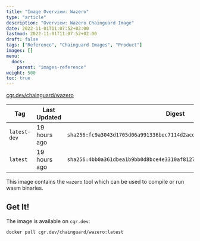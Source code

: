 ```yaml
---
title: "Image Overview: Wazero"
type: "article"
description: "Overview: Wazero Chainguard Image"
date: 2022-11-01T11:07:52+02:00
lastmod: 2022-11-01T11:07:52+02:00
draft: false
tags: ["Reference", "Chainguard Images", "Product"]
images: []
menu:
  docs:
    parent: "images-reference"
weight: 500
toc: true
---
```


[cgr.dev/chainguard/wazero](https://github.com/chainguard-images/images/tree/main/images/wazero)

| Tag          | Last Updated | Digest                                                                    |
|--------------|--------------|---------------------------------------------------------------------------|
| `latest-dev` | 19 hours ago | `sha256:fc9a3043d1705d06a991336bec7114d2acddb897f35f6d241f9289add2f1bbc8` |
| `latest`     | 19 hours ago | `sha256:4bb0a361dbea1b9bb0d8bce4e3310af8127686918fabba23d7f481187d1e0935` |



This image contains the `wazero` tool which can be used to compile or run wasm binaries.

## Get It!

The image is available on `cgr.dev`:

```
docker pull cgr.dev/chainguard/wazero:latest
```
